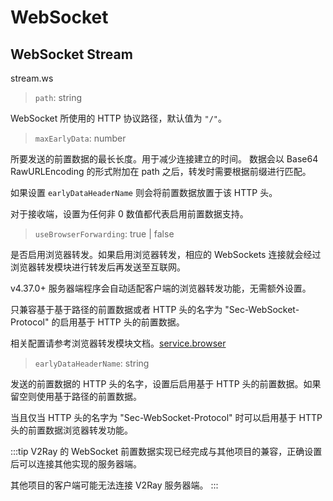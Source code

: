 # WebSocket

## WebSocket Stream
stream.ws

> `path`: string

WebSocket 所使用的 HTTP 协议路径，默认值为 `"/"`。

> `maxEarlyData`: number

所要发送的前置数据的最长长度。用于减少连接建立的时间。
数据会以 Base64 RawURLEncoding 的形式附加在 path 之后，转发时需要根据前缀进行匹配。

如果设置 `earlyDataHeaderName` 则会将前置数据放置于该 HTTP 头。

对于接收端，设置为任何非 0 数值都代表启用前置数据支持。

> `useBrowserForwarding`: true | false

是否启用浏览器转发。如果启用浏览器转发，相应的 WebSockets 连接就会经过浏览器转发模块进行转发后再发送至互联网。

v4.37.0+ 服务器端程序会自动适配客户端的浏览器转发功能，无需额外设置。

只兼容基于基于路径的前置数据或者 HTTP 头的名字为 "Sec-WebSocket-Protocol" 的启用基于 HTTP 头的前置数据。

相关配置请参考浏览器转发模块文档。[service.browser](../service/browser.md)

> `earlyDataHeaderName`: string
> 
发送的前置数据的 HTTP 头的名字，设置后启用基于 HTTP 头的前置数据。如果留空则使用基于路径的前置数据。

当且仅当 HTTP 头的名字为 "Sec-WebSocket-Protocol" 时可以启用基于 HTTP 头的前置数据浏览器转发功能。

:::tip
V2Ray 的 WebSocket 前置数据实现已经完成与其他项目的兼容，正确设置后可以连接其他实现的服务器端。

其他项目的客户端可能无法连接 V2Ray 服务器端。
:::
